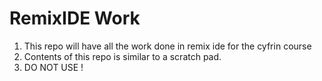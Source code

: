 # RemixIDE Work 

1. This repo will have all the work done in remix ide for the cyfrin course 
2. Contents of this repo is similar to a scratch pad. 
3. DO NOT USE ! 